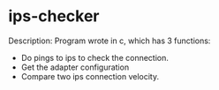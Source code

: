 # ips-checker

Description:
Program wrote in c, which has 3 functions:
- Do pings to ips to check the connection.
- Get the adapter configuration
- Compare two ips connection velocity.
